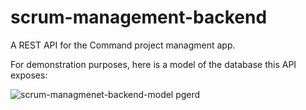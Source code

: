 # scrum-management-backend
A REST API for the Command project managment app.  

For demonstration purposes, here is a model of the database this API exposes:

![scrum-managmenet-backend-model pgerd](https://user-images.githubusercontent.com/13155120/201134035-820867b2-1e65-4e2e-998d-f48d9580cf72.png)
